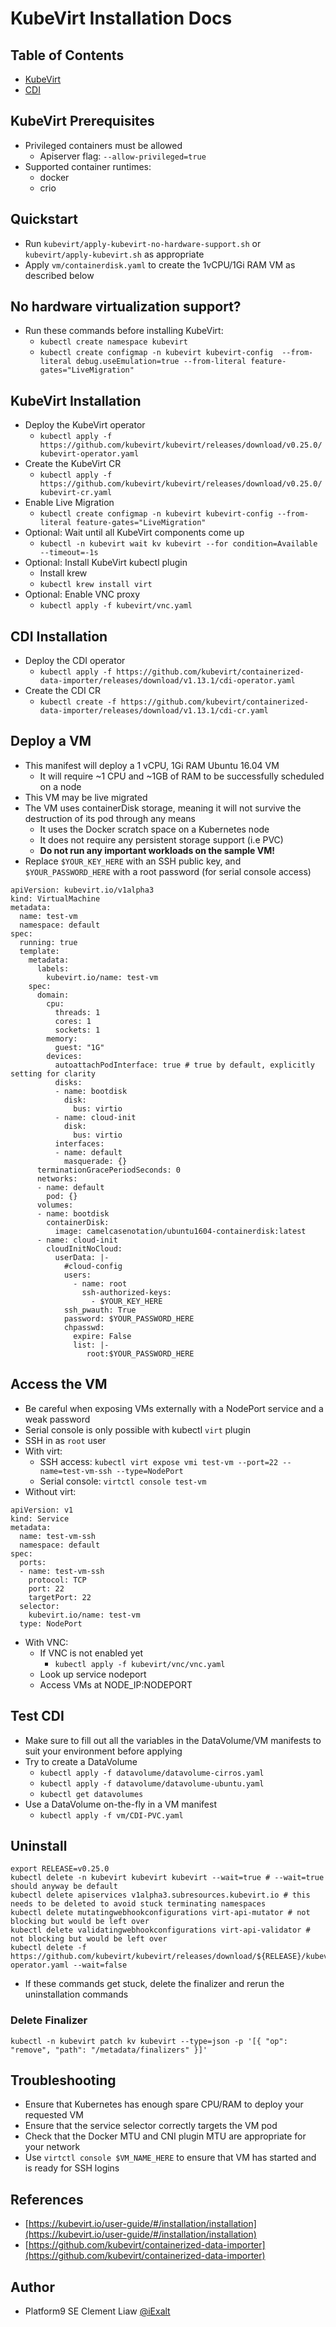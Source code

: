 # KubeVirt Installation Docs
## Table of Contents
- [KubeVirt](#kubevirt-prerequisites)
- [CDI](#cdi-installation)

## KubeVirt Prerequisites

- Privileged containers must be allowed
  - Apiserver flag: `--allow-privileged=true`
- Supported container runtimes:
  - docker
  - crio

## Quickstart

- Run `kubevirt/apply-kubevirt-no-hardware-support.sh` or `kubevirt/apply-kubevirt.sh` as appropriate
- Apply `vm/containerdisk.yaml` to create the 1vCPU/1Gi RAM VM as described below

## No hardware virtualization support?
- Run these commands before installing KubeVirt:
  - `kubectl create namespace kubevirt`
  - `kubectl create configmap -n kubevirt kubevirt-config  --from-literal debug.useEmulation=true --from-literal feature-gates="LiveMigration"`

## KubeVirt Installation
- Deploy the KubeVirt operator
  - `kubectl apply -f https://github.com/kubevirt/kubevirt/releases/download/v0.25.0/kubevirt-operator.yaml`
- Create the KubeVirt CR
  - `kubectl apply -f https://github.com/kubevirt/kubevirt/releases/download/v0.25.0/kubevirt-cr.yaml`
- Enable Live Migration
  - `kubectl create configmap -n kubevirt kubevirt-config --from-literal feature-gates="LiveMigration"`
- Optional: Wait until all KubeVirt components come up
  - `kubectl -n kubevirt wait kv kubevirt --for condition=Available --timeout=-1s`
- Optional: Install KubeVirt kubectl plugin
  - Install krew
  - `kubectl krew install virt`
- Optional: Enable VNC proxy
  - `kubectl apply -f kubevirt/vnc.yaml`

## CDI Installation
- Deploy the CDI operator
  - `kubectl apply -f https://github.com/kubevirt/containerized-data-importer/releases/download/v1.13.1/cdi-operator.yaml`
- Create the CDI CR
  - `kubectl create -f https://github.com/kubevirt/containerized-data-importer/releases/download/v1.13.1/cdi-cr.yaml`

## Deploy a VM
- This manifest will deploy a 1 vCPU, 1Gi RAM Ubuntu 16.04 VM
  - It will require ~1 CPU and ~1GB of RAM to be successfully scheduled on a node
- This VM may be live migrated
- The VM uses containerDisk storage, meaning it will not survive the destruction of its pod through any means
  - It uses the Docker scratch space on a Kubernetes node
  - It does not require any persistent storage support (i.e PVC)
  - **Do not run any important workloads on the sample VM!**
- Replace `$YOUR_KEY_HERE` with an SSH public key, and `$YOUR_PASSWORD_HERE` with a root password (for serial console access)
```
apiVersion: kubevirt.io/v1alpha3
kind: VirtualMachine
metadata:
  name: test-vm
  namespace: default
spec:
  running: true
  template:
    metadata:
      labels:
        kubevirt.io/name: test-vm
    spec:
      domain:
        cpu:
          threads: 1
          cores: 1
          sockets: 1
        memory:
          guest: "1G"
        devices:
          autoattachPodInterface: true # true by default, explicitly setting for clarity
          disks:
          - name: bootdisk
            disk:
              bus: virtio
          - name: cloud-init
            disk:
              bus: virtio
          interfaces:
          - name: default
            masquerade: {}
      terminationGracePeriodSeconds: 0
      networks:
      - name: default
        pod: {}
      volumes:
      - name: bootdisk
        containerDisk:
          image: camelcasenotation/ubuntu1604-containerdisk:latest
      - name: cloud-init
        cloudInitNoCloud:
          userData: |-
            #cloud-config
            users:
              - name: root
                ssh-authorized-keys:
                  - $YOUR_KEY_HERE
            ssh_pwauth: True
            password: $YOUR_PASSWORD_HERE
            chpasswd:
              expire: False
              list: |-
                 root:$YOUR_PASSWORD_HERE
```

## Access the VM
- Be careful when exposing VMs externally with a NodePort service and a weak password
- Serial console is only possible with kubectl `virt` plugin
- SSH in as `root` user
- With virt:
  - SSH access: `kubectl virt expose vmi test-vm --port=22 --name=test-vm-ssh --type=NodePort`
  - Serial console: `virtctl console test-vm`
- Without virt:

```
apiVersion: v1
kind: Service
metadata:
  name: test-vm-ssh
  namespace: default
spec:
  ports:
  - name: test-vm-ssh
    protocol: TCP
    port: 22
    targetPort: 22
  selector:
    kubevirt.io/name: test-vm
  type: NodePort
```

- With VNC:
  - If VNC is not enabled yet
    - `kubectl apply -f kubevirt/vnc/vnc.yaml`
  - Look up service nodeport
  - Access VMs at NODE_IP:NODEPORT

## Test CDI
- Make sure to fill out all the variables in the DataVolume/VM manifests to suit your environment before applying
- Try to create a DataVolume
  - `kubectl apply -f datavolume/datavolume-cirros.yaml`
  - `kubectl apply -f datavolume/datavolume-ubuntu.yaml`
  - `kubectl get datavolumes`
- Use a DataVolume on-the-fly in a VM manifest
  - `kubectl apply -f vm/CDI-PVC.yaml`


## Uninstall
```
export RELEASE=v0.25.0
kubectl delete -n kubevirt kubevirt kubevirt --wait=true # --wait=true should anyway be default
kubectl delete apiservices v1alpha3.subresources.kubevirt.io # this needs to be deleted to avoid stuck terminating namespaces
kubectl delete mutatingwebhookconfigurations virt-api-mutator # not blocking but would be left over
kubectl delete validatingwebhookconfigurations virt-api-validator # not blocking but would be left over
kubectl delete -f https://github.com/kubevirt/kubevirt/releases/download/${RELEASE}/kubevirt-operator.yaml --wait=false
```
- If these commands get stuck, delete the finalizer and rerun the uninstallation commands

### Delete Finalizer
```
kubectl -n kubevirt patch kv kubevirt --type=json -p '[{ "op": "remove", "path": "/metadata/finalizers" }]'
```


## Troubleshooting
- Ensure that Kubernetes has enough spare CPU/RAM to deploy your requested VM
- Ensure that the service selector correctly targets the VM pod
- Check that the Docker MTU and CNI plugin MTU are appropriate for your network
- Use `virtctl console $VM_NAME_HERE` to ensure that VM has started and is ready for SSH logins

## References
- [https://kubevirt.io/user-guide/#/installation/installation](https://kubevirt.io/user-guide/#/installation/installation)
- [https://github.com/kubevirt/containerized-data-importer](https://github.com/kubevirt/containerized-data-importer)

## Author
- Platform9 SE Clement Liaw [@iExalt](https://github.com/iExalt)
